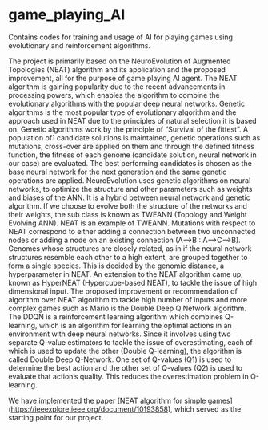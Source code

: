 # game_playing_AI
Contains codes for training and usage of AI for playing games using evolutionary and reinforcement algorithms.

The project is primarily based on the NeuroEvolution of Augmented Topologies (NEAT) algorithm and its application and the proposed improvement, all for the purpose of game playing AI agent. The NEAT algorithm is gaining popularity due to the recent advancements in processing powers, which enables the algorithm to combine the evolutionary algorithms with the popular deep neural networks. Genetic algorithms is the most popular type of evolutionary algorithm and the approach used in NEAT due to the principles of natural selection it is based on.
Genetic algorithms work by the principle of “Survival of the fittest”. A population of1 candidate solutions is maintained, genetic operations such as mutations, cross-over are applied on them and through the defined fitness function, the fitness of each genome (candidate solution, neural network in our case) are evaluated. The best performing candidates is chosen as the base neural network for the next generation and the same genetic operations are applied. NeuroEvolution uses genetic algorithms on neural networks, to optimize the structure and other parameters such as weights and biases of the ANN. It is a hybrid between neural network and genetic algorithm. If we choose to evolve both the structure of the networks and their weights, the sub class is known as TWEANN (Topology and Weight Evolving ANN). NEAT is an example of TWEANN. Mutations with respect to NEAT correspond to either adding a connection between two unconnected nodes or adding a node on an existing connection (A–>B : A–>C–>B). Genomes whose structures are closely related, as in if the neural network structures resemble each other to a high extent, are grouped together to form a single species. This is decided by the genomic distance, a hyperparameter in NEAT.
	An extension to the NEAT algorithm came up, known as HyperNEAT (Hypercube-based NEAT), to tackle the issue of high dimensional input. 
	The proposed improvement or recommendation of algorithm over NEAT algorithm to tackle high number of inputs and more complex games such as Mario is the Double Deep Q Network algorithm. The DDQN is a reinforcement learning algorithm which combines Q-learning, which is an algorithm for learning the optimal actions in an environment with deep neural networks. Since it involves using two separate Q-value estimators to tackle the issue of overestimating, each of which is used to update the other (Double Q-learning), the algorithm is called Double Deep Q-Network. One set of Q-values (Q1) is used to determine the best action and the other set of Q-values (Q2) is used to evaluate that action’s quality. This reduces the overestimation problem in Q-learning.

 We have implemented the paper [NEAT algorithm for simple games] (https://ieeexplore.ieee.org/document/10193858), which served as the starting point for our project. 
